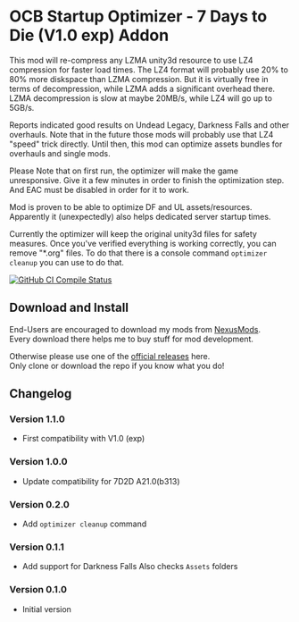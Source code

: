 # OCB Startup Optimizer - 7 Days to Die (V1.0 exp) Addon

This mod will re-compress any LZMA unity3d resource to use LZ4 compression for faster load times.
The LZ4 format will probably use 20% to 80% more diskspace than LZMA compression.
But it is virtually free in terms of decompression, while LZMA adds a significant overhead there.
LZMA decompression is slow at maybe 20MB/s, while LZ4 will go up to 5GB/s.

Reports indicated good results on Undead Legacy, Darkness Falls and other overhauls.
Note that in the future those mods will probably use that LZ4 "speed" trick directly.
Until then, this mod can optimize assets bundles for overhauls and single mods.

Please Note that on first run, the optimizer will make the game unresponsive.
Give it a few minutes in order to finish the optimization step.
And EAC must be disabled in order for it to work.


Mod is proven to be able to optimize DF and UL assets/resources.
Apparently it (unexpectedly) also helps dedicated server startup times.

Currently the optimizer will keep the original unity3d files for safety measures.
Once you've verified everything is working correctly, you can remove "*.org" files.
To do that there is a console command `optimizer cleanup` you can use to do that.

[![GitHub CI Compile Status][4]][3]

## Download and Install

End-Users are encouraged to download my mods from [NexusMods][5].  
Every download there helps me to buy stuff for mod development.

Otherwise please use one of the [official releases][2] here.  
Only clone or download the repo if you know what you do!

## Changelog

### Version 1.1.0

- First compatibility with V1.0 (exp)

### Version 1.0.0

- Update compatibility for 7D2D A21.0(b313)

### Version 0.2.0

- Add `optimizer cleanup` command

### Version 0.1.1

- Add support for Darkness Falls
  Also checks `Assets` folders

### Version 0.1.0

- Initial version

[1]: https://github.com/OCB7D2D/OcbStartupOptimizer
[2]: https://github.com/OCB7D2D/OcbStartupOptimizer/releases
[3]: https://github.com/OCB7D2D/OcbStartupOptimizer/actions/workflows/ci.yml
[4]: https://github.com/OCB7D2D/OcbStartupOptimizer/actions/workflows/ci.yml/badge.svg
[5]: https://www.nexusmods.com/7daystodie/mods/2582